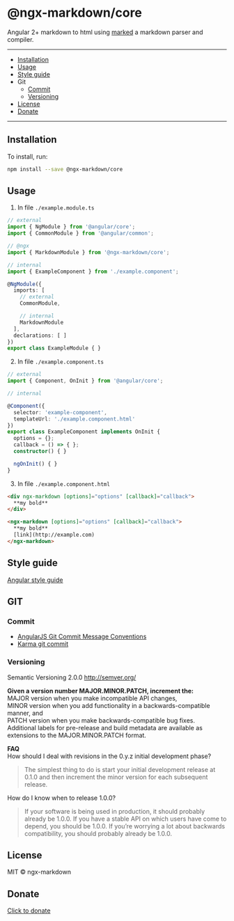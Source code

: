 # @ngx-markdown/core
Angular 2+ markdown to html using [marked](https://github.com/chjj/marked) a markdown parser and compiler.

----

* [Installation](#installation)
* [Usage](#usage)
* [Style guide](#style-guide)
* Git
  * [Commit](#commit)
  * [Versioning](#versioning)
* [License](#license)
* [Donate](#donate)

----

## Installation

To install, run:

```bash
npm install --save @ngx-markdown/core
```

## Usage

1. In file `./example.module.ts`
```typescript
// external
import { NgModule } from '@angular/core';
import { CommonModule } from '@angular/common';

// @ngx
import { MarkdownModule } from '@ngx-markdown/core';

// internal 
import { ExampleComponent } from './example.component';

@NgModule({
  imports: [
    // external
    CommonModule,

    // internal
    MarkdownModule    
  ],
  declarations: [ ]
})
export class ExampleModule { }
```

2. In file `./example.component.ts`

```typescript
// external
import { Component, OnInit } from '@angular/core';

// internal

@Component({
  selector: 'example-component',
  templateUrl: './example.component.html'
})
export class ExampleComponent implements OnInit {
  options = {};
  callback = () => { };
  constructor() { }

  ngOnInit() { }
}

```

3. In file `./example.component.html`
```html
<div ngx-markdown [options]="options" [callback]="callback">
  **my bold**
</div>

<ngx-markdown [options]="options" [callback]="callback">
  **my bold**
  [link](http://example.com)
</ngx-markdown>

```

## Style guide

[Angular style guide](https://angular.io/docs/ts/latest/guide/style-guide.html)   

## GIT

### Commit
- [AngularJS Git Commit Message Conventions](https://gist.github.com/stephenparish/9941e89d80e2bc58a153)
- [Karma git commit](http://karma-runner.github.io/0.10/dev/git-commit-msg.html)

### Versioning
Semantic Versioning 2.0.0 http://semver.org/

**Given a version number MAJOR.MINOR.PATCH, increment the:**   
MAJOR version when you make incompatible API changes,  
MINOR version when you add functionality in a backwards-compatible manner, and  
PATCH version when you make backwards-compatible bug fixes.  
Additional labels for pre-release and build metadata are available as extensions to the MAJOR.MINOR.PATCH format.

**FAQ**   
How should I deal with revisions in the 0.y.z initial development phase?  
>The simplest thing to do is start your initial development release at 0.1.0 and then increment the minor version for each subsequent release.

How do I know when to release 1.0.0?

>If your software is being used in production, it should probably already be 1.0.0. If you have a stable API on which users have come to depend, you should be 1.0.0. If you’re worrying a lot about backwards compatibility, you should probably already be 1.0.0.

## License

MIT © ngx-markdown

## Donate
[Click to donate](https://donorbox.org/help-creating-open-source-software)
